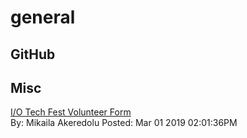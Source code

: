 # general

## GitHub 



## Misc 

[I/O Tech Fest Volunteer Form](https://goo.gl/forms/1qTIZN3J3vPYC7qd2)<br/>By: Mikaila Akeredolu Posted: Mar 01 2019 02:01:36PM<br/>